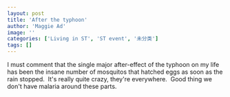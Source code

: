 ```yaml
---
layout: post
title: 'After the typhoon'
author: 'Maggie Ad'
image: ''
categories: ['Living in ST', 'ST event', '未分类']
tags: []
---
```


I must comment that the single major after-effect of the typhoon on my life has been the insane number of mosquitos that hatched eggs as soon as the rain stopped.  It's really quite crazy, they're everywhere.  Good thing we don't have malaria around these parts.